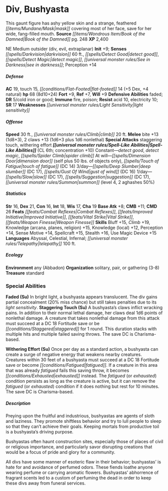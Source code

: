 ﻿---
cssclass: [monsters]
title1: Div, Bushyasta
desc_short: This gaunt figure has ashy yellow skin and a strange, feathered mask covering
  most of her face, save for her wide, fang-filled mouth.
title2: Bushyasta
CR: 6
sources:
- name: Book of the Damned
  page: 248
  link: http://paizo.com/products/btpy9tok
XP: 2400
alignment: NE
size: Medium
type: outsider
subtypes:
- div
- evil
- extraplanar
initiative:
  bonus: 9
senses:
  darkvision: 60
  detect good: true
  detect magic: true
  see in darkness: true
AC:
  AC: 19
  touch: 15
  flat_footed: 14
  components:
    dex: 5
    natural: 4
HP:
  HP: 68
  long: 8d10+24
saves:
  fort: 9
  ref: 7
  will: 9
defensive_abilities:
- faded
DR:
- amount: 5
  weakness: cold iron or good
immunities:
- fire
- poison
resistances:
  acid: 10
  electricity: 10
SR: 17
weaknesses:
- light sensitivity
speeds:
  base: 30
  climb: 20
attacks:
  melee:
  - - text: bite +13 (1d8+3)
      entries:
      - - damage: 1d8+3
      attack: bite
      bonus:
      - 13
    - text: 2 claws +13 (1d6+3 plus 1d6 nonlethal)
      entries:
      - - damage: 1d6+3
        - damage: 1d6
          type: nonlethal
      count: 2
      attack: claws
      bonus:
      - 13
  special:
  - staggering touch
  - withering effort
spell_like_abilities:
  entries:
  - name: detect good
    source: default
    freq: Constant
  - name: detect magic
    source: default
    freq: Constant
  - name: spider climb
    source: default
    freq: Constant
  - name: dimension door
    source: default
    freq: At will
    other: self plus 50 lbs. of objects only
  - name: touch of fatigue
    source: default
    freq: At will
    DC: 14
  - name: deep slumber
    source: default
    freq: 3/day
    DC: 17
  - name: gust of wind
    source: default
    freq: 3/day
    DC: 16
  - name: slow
    source: default
    freq: 1/day
    DC: 17
  - name: suggestion
    source: default
    freq: 1/day
    DC: 17
  - name: summon
    source: default
    freq: 1/day
    level: 4
    summons:
    - name: aghashes
      amount: 2
      chance: 50%
  sources:
  - name: default
    CL: 6
    concentration: 10
ability_scores:
  STR: 16
  DEX: 21
  CON: 16
  INT: 18
  WIS: 17
  CHA: 19
BAB: 8
CMB: 11
CMD: 26
feats:
- name: Combat Reflexes
- name: Improved Initiative
- name: Vital Strike
- name: Weapon Finesse
skills:
  Bluff: 15
  Climb: 19
  Knowledge (arcana): 15
  Knowledge (planes): 15
  Knowledge (religion): 15
  Knowledge (local): 12
  Perception: 14
  Sense Motive: 14
  Spellcraft: 15
  Stealth: 16
  Use Magic Device: 15
languages:
- Abyssal
- Celestial
- Infernal
- telepathy 100 ft.
ecology:
  environment: any (Abbadon)
  organization: solitary, pair, or gathering (3-8)
  treasure_type: standard
special_abilities:
  Faded (Su): In bright light, a bushyasta appears translucent. The div gains partial
    concealment (20% miss chance) but still takes penalties due to its light sensitivity.
  Staggering Touch (Su): A bushyasta's claws inflict wracking pains. In addition to
    their normal lethal damage, her claws deal 1d6 points of nonlethal damage. A creature
    that takes nonlethal damage from this attack must succeed at a DC 18 Fortitude
    save or be staggered for 1 round. This duration stacks with multiple hits and
    multiple failed saving throws. The save DC is Charisma-based.
  Withering Effort (Su): Once per day as a standard action, a bushyasta can create
    a surge of negative energy that weakens nearby creatures. Creatures within 30
    feet of a bushyasta must succeed at a DC 18 Fortitude save or become fatigued.
    If a creature in this area that was already fatigued fails this saving throw,
    it becomes exhausted instead. The fatigued (or exhausted) condition persists as
    long as the creature is active, but it can remove the fatigued (or exhausted)
    condition if it does nothing but rest for 10 minutes. The save DC is Charisma-based.
desc_long: |-
  Preying upon the fruitful and industrious, bushyastas are agents of sloth and laziness. They promote shiftless behavior and try to lull people to sleep so that they can't achieve their goals. Keeping mortals from productive toil is a bushyasta's driving purpose.

   Bushyastas often haunt construction sites, especially those of places of civil or religious importance, and particularly savor disrupting creations that would be a focus of pride and glory for a community.

   All divs have some manner of esoteric flaw in their behavior; bushyastas' is hate for and avoidance of perfumed odors. These fiends loathe anyone wearing perfume or carrying aromatic flowers. Bushyastas' abhorrence of fragrant scents led to a custom of perfuming the dead in order to keep these divs away from funeral services.

---

# Div, Bushyasta
This gaunt figure has ashy yellow skin and a strange, feathered _[[items/Mundane/Mask|mask]]_ covering most of her face, save for her wide, fang-filled mouth.
**Source** _[[items/Wondrous Item/Book of the Damned|Book of the Damned]]_ pg. 248
**XP** 2,400

NE Medium outsider (div, evil, extraplanar)
**Init** +9; **Senses** _[[spells/Darkvision|darkvision]]_ 60 ft., _[[spells/Detect Good|detect good]]_, _[[spells/Detect Magic|detect magic]]_, _[[universal monster rules/See in Darkness|see in darkness]]_; Perception +14

##### Defense

**AC** 19, touch 15, _[[conditions/Flat-Footed|flat-footed]]_ 14 (+5 Dex, +4 natural)
**hp** 68 (8d10+24)
**Fort** +9, **Ref** +7, **Will** +9
**Defensive Abilities** faded; **DR** 5/cold iron or good; **Immune** fire, poison; **Resist** acid 10, electricity 10; **SR** 17
**Weaknesses** _[[universal monster rules/Light Sensitivity|light sensitivity]]_

##### Offense
**Speed** 30 ft., _[[universal monster rules/Climb|climb]]_ 20 ft.
**Melee** bite +13 (1d8+3), 2 claws +13 (1d6+3 plus 1d6 nonlethal)
**Special Attacks** staggering touch, withering effort
**_[[universal monster rules/Spell-Like Abilities|Spell-Like Abilities]]_** (CL 6th; concentration +10)
Constant—_detect good_, _detect magic_, _[[spells/Spider Climb|spider climb]]_
 At will—_[[spells/Dimension Door|dimension door]]_ (self plus 50 lbs. of objects only), _[[spells/Touch of Fatigue|touch of fatigue]]_ (DC 14)
 3/day—_[[spells/Deep Slumber|deep slumber]]_ (DC 17), _[[spells/Gust Of Wind|gust of wind]]_ (DC 16)
 1/day—_[[spells/Slow|slow]]_ (DC 17), _[[spells/Suggestion|suggestion]]_ (DC 17), _[[universal monster rules/Summon|summon]]_ (level 4, 2 aghashes 50%)

##### Statistics
**Str** 16, **Dex** 21, **Con** 16, **Int** 18, **Wis** 17, **Cha** 19
**Base Atk** +8; **CMB** +11; **CMD** 26
**Feats** _[[feats/Combat Reflexes|Combat Reflexes]]_, _[[feats/Improved Initiative|Improved Initiative]]_, _[[feats/Vital Strike|Vital Strike]]_, _[[feats/Weapon Finesse|Weapon Finesse]]_
**Skills** Bluff +15, _Climb_ +19, Knowledge (arcana, planes, religion) +15, Knowledge (local) +12, Perception +14, Sense Motive +14, Spellcraft +15, Stealth +16, Use Magic Device +15 
**Languages** Abyssal, Celestial, Infernal; _[[universal monster rules/Telepathy|telepathy]]_ 100 ft.

##### Ecology

**Environment** any (Abbadon)
**Organization** solitary, pair, or gathering (3-8)
**Treasure** standard

### Special Abilities

**Faded (Su)** In bright light, a bushyasta appears translucent. The div gains partial concealment (20% miss chance) but still takes penalties due to its _light sensitivity_.
**Staggering Touch (Su)** A bushyasta’s claws inflict wracking pains. In addition to their normal lethal damage, her claws deal 1d6 points of nonlethal damage. A creature that takes nonlethal damage from this attack must succeed at a DC 18 Fortitude save or be _[[conditions/Staggered|staggered]]_ for 1 round. This duration stacks with multiple hits and multiple failed saving throws. The save DC is Charisma-based.

**Withering Effort (Su)** Once per day as a standard action, a bushyasta can create a surge of negative energy that weakens nearby creatures. Creatures within 30 feet of a bushyasta must succeed at a DC 18 Fortitude save or become _[[conditions/Fatigued|fatigued]]_. If a creature in this area that was already _fatigued_ fails this saving throw, it becomes _[[conditions/Exhausted|exhausted]]_ instead. The _fatigued_ (or _exhausted_) condition persists as long as the creature is active, but it can remove the _fatigued_ (or _exhausted_) condition if it does nothing but rest for 10 minutes. The save DC is Charisma-based.

##### Description

Preying upon the fruitful and industrious, bushyastas are agents of sloth and laziness. They promote shiftless behavior and try to lull people to sleep so that they can’t achieve their goals. Keeping mortals from productive toil is a bushyasta’s driving purpose.

Bushyastas often haunt construction sites, especially those of places of civil or religious importance, and particularly savor disrupting creations that would be a focus of pride and glory for a community.

All divs have some manner of esoteric flaw in their behavior; bushyastas’ is hate for and avoidance of perfumed odors. These fiends loathe anyone wearing perfume or carrying aromatic flowers. Bushyastas’ abhorrence of fragrant scents led to a custom of perfuming the dead in order to keep these divs away from funeral services.